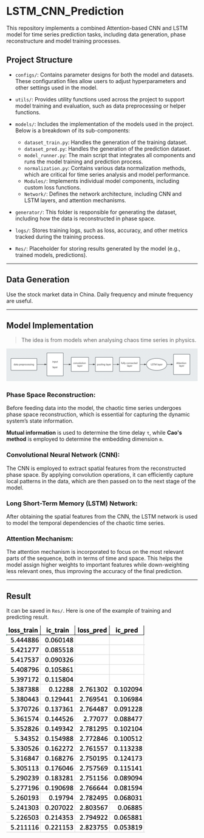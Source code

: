 
# LSTM_CNN_Prediction

This repository implements a combined Attention-based CNN and LSTM model for time series prediction tasks, including data generation, phase reconstructure and model training processes.

## Project Structure

- `configs/`: Contains parameter designs for both the model and datasets. These configuration files allow users to adjust hyperparameters and other settings used in the model.
  
- `utils/`: Provides utility functions used across the project to support model training and evaluation, such as data preprocessing or helper functions.

- `models/`: Includes the implementation of the models used in the project. Below is a breakdown of its sub-components:
  - `dataset_train.py`: Handles the generation of the training dataset.
  - `dataset_pred.py`: Handles the generation of the prediction dataset.
  - `model_runner.py`: The main script that integrates all components and runs the model training and prediction process.
  - `normalization.py`: Contains various data normalization methods, which are critical for time series analysis and model performance.
  - `Modules/`: Implements individual model components, including custom loss functions.
  - `Network/`: Defines the network architecture, including CNN and LSTM layers, and attention mechanisms.

- `generator/`: This folder is responsible for generating the dataset, including how the data is reconstructed in phase space.

- `logs/`: Stores training logs, such as loss, accuracy, and other metrics tracked during the training process.

- `Res/`: Placeholder for storing results generated by the model (e.g., trained models, predictions).

---

## Data Generation

Use the stock market data in China. Daily frequency and minute frequency are useful.

---

## Model Implementation
> The idea is from models when analysing chaos time series in physics.
> 
![img.png](img.png)

### Phase Space Reconstruction: 
Before feeding data into the model, the chaotic time series undergoes phase space reconstruction, which is essential for capturing the dynamic system’s state information. 

**Mutual information** is used to determine the time delay `τ`, while **Cao's method** is employed to determine the embedding dimension `m`.

### Convolutional Neural Network (CNN): 
The CNN is employed to extract spatial features from the reconstructed phase space. By applying convolution operations, it can efficiently capture local patterns in the data, which are then passed on to the next stage of the model.


### Long Short-Term Memory (LSTM) Network: 
After obtaining the spatial features from the CNN, the LSTM network is used to model the temporal dependencies of the chaotic time series.


### Attention Mechanism: 
The attention mechanism is incorporated to focus on the most relevant parts of the sequence, both in terms of time and space. This helps the model assign higher weights to important features while down-weighting less relevant ones, thus improving the accuracy of the final prediction.

---

## Result
It can be saved in `Res/`. Here is one of the example of training and predicting result.

![img_1.png](img_1.png)